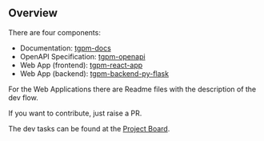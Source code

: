 ## Overview

There are four components:

* Documentation: [tgpm-docs](https://github.com/TempoGeoPoliticalMap/tgpm-docs)
* OpenAPI Specification: [tgpm-openapi](https://github.com/TempoGeoPoliticalMap/tgpm-openapi)
* Web App (frontend): [tgpm-react-app](https://github.com/TempoGeoPoliticalMap/tgpm-react-app)
* Web App (backend): [tgpm-backend-py-flask](https://github.com/TempoGeoPoliticalMap/tgpm-backend-py-flask)

For the Web Applications there are Readme files with the description of the dev flow.

If you want to contribute, just raise a PR.

The dev tasks can be found at the [Project Board](https://github.com/orgs/TempoGeoPoliticalMap/projects/1). 